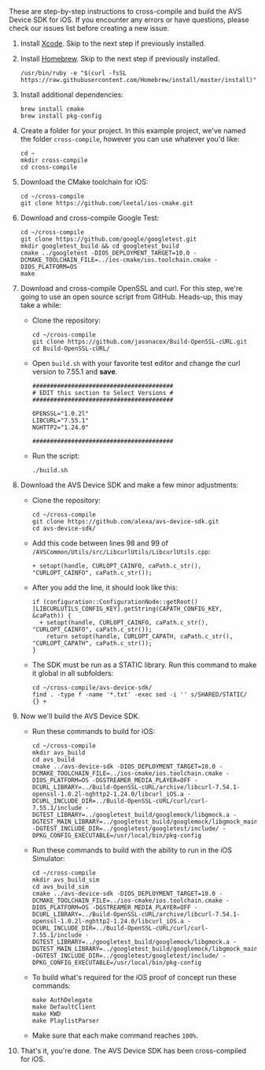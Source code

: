 
These are step-by-step instructions to cross-compile and build the AVS Device SDK for iOS. If you encounter any errors or have questions, please check our issues list before creating a new issue. 

1. Install [Xcode](https://itunes.apple.com/us/app/xcode/id497799835?mt=12). Skip to the next step if previously installed.  
2. Install [Homebrew](https://brew.sh/). Skip to the next step if previously installed. 

   ```
   /usr/bin/ruby -e "$(curl -fsSL https://raw.githubusercontent.com/Homebrew/install/master/install)"
   ```
3. Install additional dependencies: 
  
   ```
   brew install cmake
   brew install pkg-config
   ``` 
4. Create a folder for your project. In this example project, we've named the folder `cross-compile`, however you can use whatever you'd like:  

   ```
   cd ~
   mkdir cross-compile
   cd cross-compile
   ```
5. Download the CMake toolchain for iOS: 

   ```
   cd ~/cross-compile
   git clone https://github.com/leetal/ios-cmake.git
   ```
6. Download and cross-compile Google Test: 

   ```
   cd ~/cross-compile
   git clone https://github.com/google/googletest.git
   mkdir googletest_build && cd googletest_build
   cmake ../googletest -DIOS_DEPLOYMENT_TARGET=10.0 -DCMAKE_TOOLCHAIN_FILE=../ios-cmake/ios.toolchain.cmake -DIOS_PLATFORM=OS
   make
   ```
7. Download and cross-compile OpenSSL and curl. For this step, we're going to use an open source script from GitHub. Heads-up, this may take a while: 
   * Clone the repository: 
     ```
     cd ~/cross-compile
     git clone https://github.com/jasonacox/Build-OpenSSL-cURL.git
     cd Build-OpenSSL-cURL/
     ```
   * Open `build.sh` with your favorite test editor and change the curl version to 7.55.1 and **save**.   
     ```
     ########################################
     # EDIT this section to Select Versions #
     ########################################

     OPENSSL="1.0.2l"
     LIBCURL="7.55.1"
     NGHTTP2="1.24.0"

     ########################################
     ```
   * Run the script:
     ```
     ./build.sh
     ```
8. Download the AVS Device SDK and make a few minor adjustments:  
   * Clone the repository:  
     ```
     cd ~/cross-compile
     git clone https://github.com/alexa/avs-device-sdk.git  
     cd avs-device-sdk/ 
     ```
   * Add this code between lines 98 and 99 of `/AVSCommon/Utils/src/LibcurlUtils/LibcurlUtils.cpp`:   
     ```
     + setopt(handle, CURLOPT_CAINFO, caPath.c_str(), "CURLOPT_CAINFO", caPath.c_str());
     ```
   * After you add the line, it should look like this: 
     ```
     if (configuration::ConfigurationNode::getRoot()[LIBCURLUTILS_CONFIG_KEY].getString(CAPATH_CONFIG_KEY, &caPath)) {
       + setopt(handle, CURLOPT_CAINFO, caPath.c_str(), "CURLOPT_CAINFO", caPath.c_str());
         return setopt(handle, CURLOPT_CAPATH, caPath.c_str(), "CURLOPT_CAPATH", caPath.c_str());
     }
     ```
   * The SDK must be run as a STATIC library. Run this command to make it global in all subfolders:  
     ```
     cd ~/cross-compile/avs-device-sdk/
     find . -type f -name '*.txt' -exec sed -i '' s/SHARED/STATIC/ {} +
     ```
9. Now we'll build the AVS Device SDK.  
   * Run these commands to build for iOS:  
     ```
     cd ~/cross-compile
     mkdir avs_build
     cd avs_build
     cmake ../avs-device-sdk -DIOS_DEPLOYMENT_TARGET=10.0 -DCMAKE_TOOLCHAIN_FILE=../ios-cmake/ios.toolchain.cmake -DIOS_PLATFORM=OS -DGSTREAMER_MEDIA_PLAYER=OFF -DCURL_LIBRARY=../Build-OpenSSL-cURL/archive/libcurl-7.54.1-openssl-1.0.2l-nghttp2-1.24.0/libcurl_iOS.a -DCURL_INCLUDE_DIR=../Build-OpenSSL-cURL/curl/curl-7.55.1/include -DGTEST_LIBRARY=../googletest_build/googlemock/libgmock.a -DGTEST_MAIN_LIBRARY=../googletest_build/googlemock/libgmock_main.a -DGTEST_INCLUDE_DIR=../googletest/googletest/include/ -DPKG_CONFIG_EXECUTABLE=/usr/local/bin/pkg-config
     ```  
   * Run these commands to build with the ability to run in the iOS Simulator:  
     ```  
     cd ~/cross-compile
     mkdir avs_build_sim
     cd avs_build_sim
     cmake ../avs-device-sdk -DIOS_DEPLOYMENT_TARGET=10.0 -DCMAKE_TOOLCHAIN_FILE=../ios-cmake/ios.toolchain.cmake -DIOS_PLATFORM=OS -DGSTREAMER_MEDIA_PLAYER=OFF -DCURL_LIBRARY=../Build-OpenSSL-cURL/archive/libcurl-7.54.1-openssl-1.0.2l-nghttp2-1.24.0/libcurl_iOS.a -DCURL_INCLUDE_DIR=../Build-OpenSSL-cURL/curl/curl-7.55.1/include -DGTEST_LIBRARY=../googletest_build/googlemock/libgmock.a -DGTEST_MAIN_LIBRARY=../googletest_build/googlemock/libgmock_main.a -DGTEST_INCLUDE_DIR=../googletest/googletest/include/ -DPKG_CONFIG_EXECUTABLE=/usr/local/bin/pkg-config
     ```  
   * To build what's required for the iOS proof of concept run these commands:  
     ```
     make AuthDelegate
     make DefaultClient
     make KWD
     make PlaylistParser
     ```
   * Make sure that each make command reaches `100%`. 
10. That's it, you're done. The AVS Device SDK has been cross-compiled for iOS.  